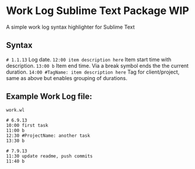 # Work Log Sublime Text Package WIP

A simple work log syntax highlighter for Sublime Text

## Syntax

`# 1.1.13` Log date. 
`12:00 item description here` Item start time with description. 
`13:00 b` Item end time. Via a break symbol ends the the current duration. 
`14:00 #TagName: item description here` Tag for client/project, same as above but enables grouping of durations. 


## Example Work Log file:

`work.wl`

	# 6.9.13
	10:00 first task
	11:00 b
	12:30 #ProjectName: another task
	13:30 b

	# 7.9.13
	11:30 update readme, push commits
	11:40 b